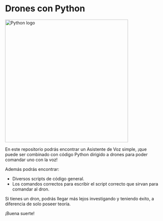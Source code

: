 # Drones con Python

 <img align="center" src="https://anthoncode.com/wp-content/uploads/2019/01/python-logo-png.png" alt="Python logo"  width="400" />
 
 En este repositorio podrás encontrar un Asistente de Voz simple, ¡que puede ser combinado con código Python dirigido a drones para poder comandar uno con la voz!
 
Además podrás encontrar:
- Diversos scripts de código general.
- Los comandos correctos para escribir el script correcto que sirvan para comandar al dron.

Si tienes un dron, podrás llegar más lejos investigando y teniendo éxito, a diferencia de solo poseer teoría.

¡Buena suerte!
